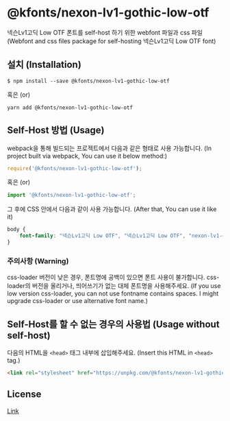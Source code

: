
# @kfonts/nexon-lv1-gothic-low-otf

넥슨Lv1고딕 Low OTF 폰트를 self-host 하기 위한 webfont 파일과 css 파일
(Webfont and css files package for self-hosting 넥슨Lv1고딕 Low OTF font)

## 설치 (Installation)

```
$ npm install --save @kfonts/nexon-lv1-gothic-low-otf
```

혹은 (or)

```
yarn add @kfonts/nexon-lv1-gothic-low-otf
```

## Self-Host 방법 (Usage)

webpack을 통해 빌드되는 프로젝트에서 다음과 같은 형태로 사용 가능합니다.
(In project built via webpack, You can use it below method:)

```js
require('@kfonts/nexon-lv1-gothic-low-otf');
```

혹은 (or)

```js
import '@kfonts/nexon-lv1-gothic-low-otf';
```

그 후에 CSS 안에서 다음과 같이 사용 가능합니다.
(After that, You can use it like it)

```css
body {
    font-family: "넥슨Lv1고딕 Low OTF", "넥슨Lv1고딕 Low OTF", "nexon-lv1-gothic-low-otf";
}
```

### 주의사항 (Warning)

css-loader 버전이 낮은 경우, 폰트명에 공백이 있으면 폰트 사용이 불가합니다.
css-loader의 버전을 올리거나, 띄어쓰기가 없는 대체 폰트명을 사용해주세요.
(If you use low version css-loader, you can not use fontname contains spaces.
I might upgrade css-loader or use alternative font name.)

## Self-Host를 할 수 없는 경우의 사용법 (Usage without self-host)

다음의 HTML을 `<head>` 태그 내부에 삽입해주세요.
(Insert this HTML in `<head>` tag.)

```html
<link rel="stylesheet" href="https://unpkg.com/@kfonts/nexon-lv1-gothic-low-otf/index.css" />
```

## License

[Link](http://levelup.nexon.com/font/index.aspx)